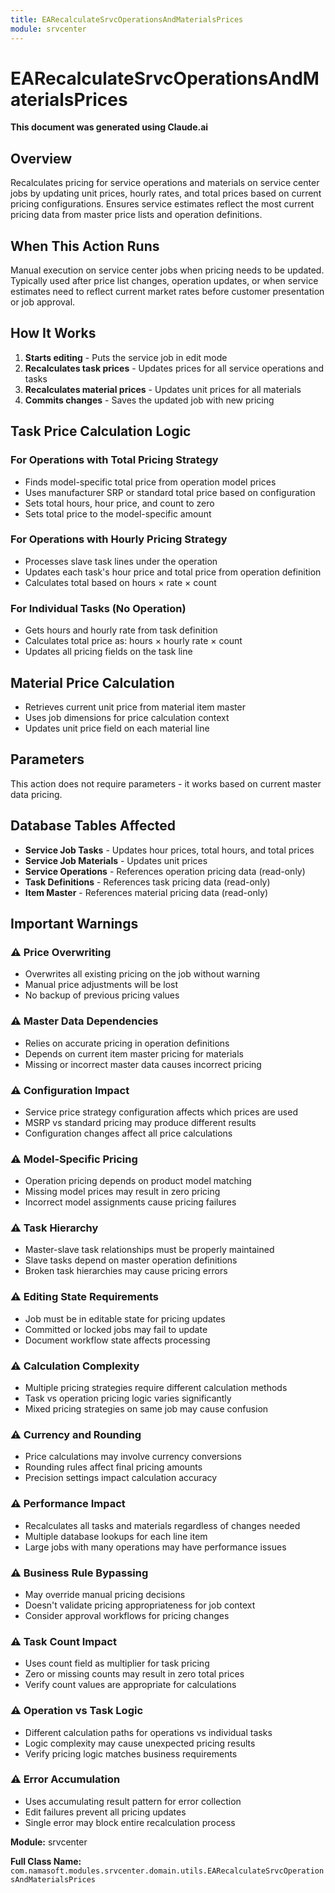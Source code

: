 ```yaml
---
title: EARecalculateSrvcOperationsAndMaterialsPrices
module: srvcenter
---
```



<div class='entity-flows'>

# EARecalculateSrvcOperationsAndMaterialsPrices

**This document was generated using Claude.ai**

## Overview

Recalculates pricing for service operations and materials on service center jobs by updating unit prices, hourly rates, and total prices based on current pricing configurations. Ensures service estimates reflect the most current pricing data from master price lists and operation definitions.

## When This Action Runs

Manual execution on service center jobs when pricing needs to be updated. Typically used after price list changes, operation updates, or when service estimates need to reflect current market rates before customer presentation or job approval.

## How It Works

1. **Starts editing** - Puts the service job in edit mode
2. **Recalculates task prices** - Updates prices for all service operations and tasks
3. **Recalculates material prices** - Updates unit prices for all materials
4. **Commits changes** - Saves the updated job with new pricing

## Task Price Calculation Logic

### For Operations with Total Pricing Strategy
- Finds model-specific total price from operation model prices
- Uses manufacturer SRP or standard total price based on configuration
- Sets total hours, hour price, and count to zero
- Sets total price to the model-specific amount

### For Operations with Hourly Pricing Strategy
- Processes slave task lines under the operation
- Updates each task's hour price and total price from operation definition
- Calculates total based on hours × rate × count

### For Individual Tasks (No Operation)
- Gets hours and hourly rate from task definition
- Calculates total price as: hours × hourly rate × count
- Updates all pricing fields on the task line

## Material Price Calculation

- Retrieves current unit price from material item master
- Uses job dimensions for price calculation context
- Updates unit price field on each material line

## Parameters

This action does not require parameters - it works based on current master data pricing.

## Database Tables Affected

- **Service Job Tasks** - Updates hour prices, total hours, and total prices
- **Service Job Materials** - Updates unit prices
- **Service Operations** - References operation pricing data (read-only)
- **Task Definitions** - References task pricing data (read-only)
- **Item Master** - References material pricing data (read-only)

## Important Warnings

### ⚠️ Price Overwriting
- Overwrites all existing pricing on the job without warning
- Manual price adjustments will be lost
- No backup of previous pricing values

### ⚠️ Master Data Dependencies
- Relies on accurate pricing in operation definitions
- Depends on current item master pricing for materials
- Missing or incorrect master data causes incorrect pricing

### ⚠️ Configuration Impact
- Service price strategy configuration affects which prices are used
- MSRP vs standard pricing may produce different results
- Configuration changes affect all price calculations

### ⚠️ Model-Specific Pricing
- Operation pricing depends on product model matching
- Missing model prices may result in zero pricing
- Incorrect model assignments cause pricing failures

### ⚠️ Task Hierarchy
- Master-slave task relationships must be properly maintained
- Slave tasks depend on master operation definitions
- Broken task hierarchies may cause pricing errors

### ⚠️ Editing State Requirements
- Job must be in editable state for pricing updates
- Committed or locked jobs may fail to update
- Document workflow state affects processing

### ⚠️ Calculation Complexity
- Multiple pricing strategies require different calculation methods
- Task vs operation pricing logic varies significantly
- Mixed pricing strategies on same job may cause confusion

### ⚠️ Currency and Rounding
- Price calculations may involve currency conversions
- Rounding rules affect final pricing amounts
- Precision settings impact calculation accuracy

### ⚠️ Performance Impact
- Recalculates all tasks and materials regardless of changes needed
- Multiple database lookups for each line item
- Large jobs with many operations may have performance issues

### ⚠️ Business Rule Bypassing
- May override manual pricing decisions
- Doesn't validate pricing appropriateness for job context
- Consider approval workflows for pricing changes

### ⚠️ Task Count Impact
- Uses count field as multiplier for task pricing
- Zero or missing counts may result in zero total prices
- Verify count values are appropriate for calculations

### ⚠️ Operation vs Task Logic
- Different calculation paths for operations vs individual tasks
- Logic complexity may cause unexpected pricing results
- Verify pricing logic matches business requirements

### ⚠️ Error Accumulation
- Uses accumulating result pattern for error collection
- Edit failures prevent all pricing updates
- Single error may block entire recalculation process

**Module:** srvcenter

**Full Class Name:** `com.namasoft.modules.srvcenter.domain.utils.EARecalculateSrvcOperationsAndMaterialsPrices`


</div>

